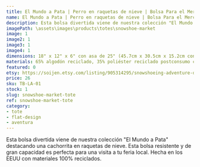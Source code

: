 ```yaml
---
title: El Mundo a Pata | Perro en raquetas de nieve | Bolsa Para el Mercado
name: El Mundo a Pata | Perro en raquetas de nieve | Bolsa Para el Mercado
description: Esta bolsa divertida viene de nuestra colección "El Mundo a Pata" destacando una cachorrita en raquetas de nieve. Esta bolsa resistente y de gran capacidad es perfecta para una visita a tu feria local. Hecha en los EEUU con materiales 100% reciclados.
imagePath: \assets\images\products\totes\snowshoe-market
image: 1
image2: 1
image3: 1
image4: 1
dimensions: 18" x 12" x 6" con asa de 25" (45.7cm x 30.5cm x 15.2cm con asa de 63.5cm)
materials: 65% algodón reciclado, 35% poliéster reciclado postconsumo certificado
featured: 0
etsy: https://soijen.etsy.com/listing/905314295/snowshoeing-adventure-dog-market-tote?utm_source=Copy&utm_medium=ListingManager&utm_campaign=Share&utm_term=so.lmsm&share_time=1695261485047
price: 26
sku: TB-LA-01
stock: 1
slug: snowshoe-market-tote
ref: snowshoe-market-tote
category:
- tote
- flat-design
- aventura
---
```

Esta bolsa divertida viene de nuestra colección "El Mundo a Pata" destacando una cachorrita en raquetas de nieve. Esta bolsa resistente y de gran capacidad es perfecta para una visita a tu feria local. Hecha en los EEUU con materiales 100% reciclados.
